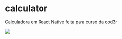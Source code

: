 # calculator
 Calculadora em React Native feita para curso da cod3r

<img src="https://i.imgur.com/rNq03CK.jpg" />

